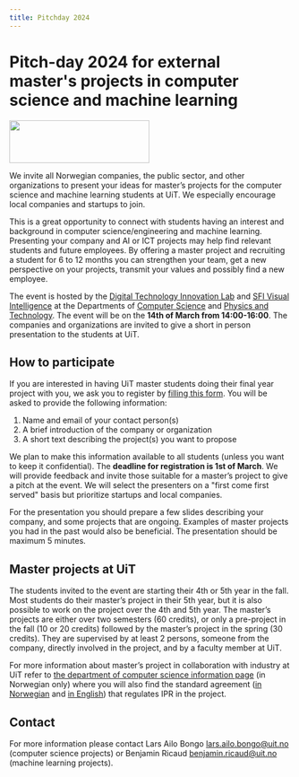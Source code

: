 ```yaml
---
title: Pitchday 2024
---
```


# Pitch-day 2024 for external master's projects in computer science and machine learning

<img src="VI_main_960px-p-500.png" width="250" height="76">

We invite all Norwegian companies, the public sector, and other organizations to present your ideas for master’s projects for the computer science and machine learning students at UiT. We especially encourage local companies and startups to join.

This is a great opportunity to connect with students having an interest and background in computer science/engineering and machine learning. Presenting your company and AI or ICT projects may help find relevant students and future employees. By offering a master project and recruiting a student for 6 to 12 months you can strengthen your team, get a new perspective on your projects, transmit your values and possibly find a new employee.

The event is hosted by the [Digital Technology Innovation Lab](https://uit-dtil.github.io/) and [SFI Visual Intelligence](https://www.visual-intelligence.no/) at the Departments of [Computer Science](https://uit.no/enhet/ifi) and [Physics and Technology](https://uit.no/enhet/ift). The event will be on the **14th of March from 14:00-16:00**. The companies and organizations are invited to give a short in person presentation to the students at UiT.

## How to participate

If you are interested in having UiT master students doing their final year project with you, we ask you to register by [filling this form](https://forms.office.com/Pages/ResponsePage.aspx?id=LSF_Ttt0Y0Wle4rkTtBVJtDeC7jwvjBMndB__Pt-OgtUOFZROU03Szg4SldEMDNZQ0JXQ045M1NSMS4u). You will be asked to provide the following information:
1. Name and email of your contact person(s) 
2. A brief introduction of the company or organization 
3. A short text describing the project(s) you want to propose


We plan to make this information available to all students (unless you want to keep it confidential). The **deadline for registration is 1st of March**. We will provide feedback and invite those suitable for a master’s project to give a pitch at the event. We will select the presenters on a "first come first served" basis but prioritize startups and local companies. 

For the presentation you should prepare a few slides describing your company, and some projects that are ongoing. Examples of master projects you had in the past would also be beneficial. The presentation should be maximum 5 minutes.

## Master projects at UiT

The students invited to the event are starting their 4th or 5th year in the fall. Most students do their master’s project in their 5th year, but it is also possible to work on the project over the 4th and 5th year. The master’s projects are either over two semesters (60 credits), or only a pre-project in the fall (10 or 20 credits) followed by the master’s project in the spring (30 credits). They are supervised by at least 2 persons, someone from the company, directly involved in the project, and by a faculty member at UiT. 

For more information about master’s project in collaboration with industry at UiT refer to [the department of computer science information page](https://uit.no/enhet/ifi#boks2) (in Norwegian only) where you will also find the standard agreement ([in Norwegian](https://uit.instructure.com/files/1799466/download?download_frd=1) and [in English](https://uit.instructure.com/files/1799467/download?download_frd=1)) that regulates IPR in the project.

## Contact

For more information please contact Lars Ailo Bongo <lars.ailo.bongo@uit.no> (computer science projects) or Benjamin Ricaud <benjamin.ricaud@uit.no> (machine learning projects).
